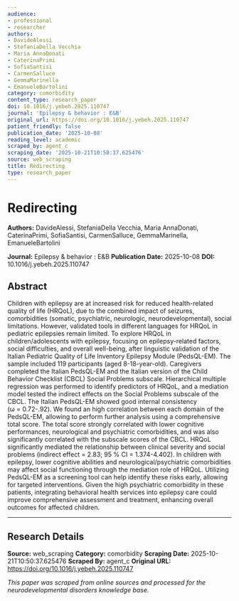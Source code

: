 ```yaml
---
audience:
- professional
- researcher
authors:
- DavideAlessi
- StefaniaDella Vecchia
- Maria AnnaDonati
- CaterinaPrimi
- SofiaSantisi
- CarmenSalluce
- GemmaMarinella
- EmanueleBartolini
category: comorbidity
content_type: research_paper
doi: 10.1016/j.yebeh.2025.110747
journal: 'Epilepsy & behavior : E&B'
original_url: https://doi.org/10.1016/j.yebeh.2025.110747
patient_friendly: false
publication_date: '2025-10-08'
reading_level: academic
scraped_by: agent_c
scraping_date: '2025-10-21T10:50:37.625476'
source: web_scraping
title: Redirecting
type: research_paper
---
```

# Redirecting

**Authors:** DavideAlessi, StefaniaDella Vecchia, Maria AnnaDonati, CaterinaPrimi, SofiaSantisi, CarmenSalluce, GemmaMarinella, EmanueleBartolini

**Journal:** Epilepsy & behavior : E&B
**Publication Date:** 2025-10-08
**DOI:** 10.1016/j.yebeh.2025.110747

## Abstract

Children with epilepsy are at increased risk for reduced health-related quality of life (HRQoL), due to the combined impact of seizures, comorbidities (somatic, psychiatric, neurologic, neurodevelopmental), social limitations. However, validated tools in different languages for HRQoL in pediatric epilepsies remain limited.
To explore HRQoL in children/adolescents with epilepsy, focusing on epilepsy-related factors, social difficulties, and overall well-being, after linguistic validation of the Italian Pediatric Quality of Life Inventory Epilepsy Module (PedsQL-EM).
The sample included 119 participants (aged 8-18-year-old). Caregivers completed the Italian PedsQL-EM and the Italian version of the Child Behavior Checklist (CBCL) Social Problems subscale. Hierarchical multiple regression was performed to identify predictors of HRQoL, and a mediation model tested the indirect effects on the Social Problems subscale of the CBCL.
The Italian PedsQL-EM showed good internal consistency (ω = 0.72-.92). We found an high correlation between each domain of the PedsQL-EM, allowing to perform further analysis using a comprehensive total score. The total score strongly correlated with lower cognitive performances, neurological and psychiatric comorbidities, and was also significantly correlated with the subscale scores of the CBCL. HRQoL significantly mediated the relationship between clinical severity and social problems (indirect effect = 2.83; 95 % CI = 1.374-4.402).
In children with epilepsy, lower cognitive abilities and neurological/psychiatric comorbidities may affect social functioning through the mediation role of HRQoL. Utilizing PedsQL-EM as a screening tool can help identify these risks early, allowing for targeted interventions. Given the high psychiatric comorbidity in these patients, integrating behavioral health services into epilepsy care could improve comprehensive assessment and treatment, enhancing overall outcomes for affected children.

---

## Research Details

**Source:** web_scraping
**Category:** comorbidity
**Scraping Date:** 2025-10-21T10:50:37.625476
**Scraped By:** agent_c
**Original URL:** https://doi.org/10.1016/j.yebeh.2025.110747

*This paper was scraped from online sources and processed for the neurodevelopmental disorders knowledge base.*